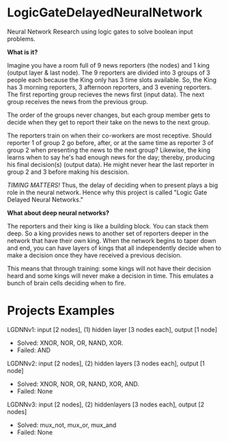 # LogicGateDelayedNeuralNetwork
Neural Network Research using logic gates to solve boolean input problems.

**What is it?**

Imagine you have a room full of 9 news reporters (the nodes) and 1 king (output layer & last node). The 9 reporters are divided into 3 groups of 3 people each because the King only has 3 time slots available. So, the King has 3 morning reporters, 3 afternoon reporters, and 3 evening reporters. The first reporting group recieves the news first (input data). The next group receives the news from the previous group.

The order of the groups never changes, but each group member gets to decide when they get to report their take on the news to the next group. 

The reporters train on when their co-workers are most receptive. Should reporter 1 of group 2 go before, after, or at the same time as reporter 3 of group 2 when presenting the news to the next group? Likewise, the king learns when to say he's had enough news for the day; thereby, producing his final decision(s) (output data). He might never hear the last reporter in group 2 and 3 before making his descision. 

*TIMING MATTERS!* Thus, the delay of deciding when to present plays a big role in the neural network. Hence why this project is called "Logic Gate Delayed Neural Networks."

**What about deep neural networks?**

The reporters and their king is like a building block. You can stack them deep. So a king provides news to another set of reporters deeper in the network that have their own king. When the network begins to taper down and end, you can have layers of kings that all independently decide when to make a decision once they have received a previous decision. 

This means that through training: some kings will not have their decision heard and some kings will never make a decision in time. This emulates a bunch of brain cells deciding when to fire.

# Projects Examples

LGDNNv1: input [2 nodes], (1) hidden layer  [3 nodes each], output [1 node]
 * Solved: XNOR, NOR, OR, NAND, XOR.
 * Failed: AND
 
LGDNNv2: input [2 nodes], (2) hidden layers [3 nodes each], output [1 node]
 * Solved: XNOR, NOR, OR, NAND, XOR, AND.
 * Failed: None
 
 LGDNNv3: input [2 nodes], (2) hiddenlayers [3 nodes each], output [2 nodes]
 * Solved: mux_not, mux_or, mux_and
 * Failed: None
 
 
